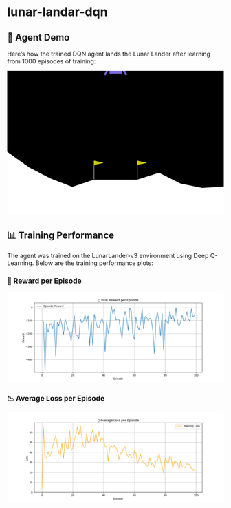 # lunar-landar-dqn

## 🚀 Agent Demo

Here’s how the trained DQN agent lands the Lunar Lander after learning from 1000 episodes of training:

![Best Landing](results/videos/best_landing.gif)

## 📊 Training Performance

The agent was trained on the LunarLander-v3 environment using Deep Q-Learning. Below are the training performance plots:

### 🚀 Reward per Episode
![Reward Curve](results/plots/reward_curve.png)

### 📉 Average Loss per Episode
![Loss Curve](results/plots/loss_curve.png)


